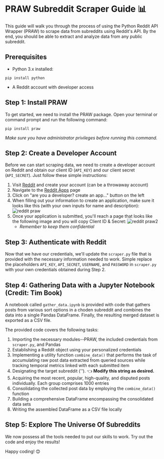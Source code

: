 # PRAW Subreddit Scraper Guide 📊

This guide will walk you through the process of using the Python Reddit API Wrapper (PRAW) to scrape data from subreddits using Reddit's API. By the end, you should be able to extract and analyze data from any public subreddit.

## Prerequisites
- Python 3.x installed:
```
pip install python
```
- A Reddit account with developer access

## Step 1: Install PRAW
To get started, we need to install the PRAW package. Open your terminal or command prompt and run the following command:
```
pip install praw
```
*Make sure you have administrator privileges before running this command.*

## Step 2: Create a Developer Account
Before we can start scraping data, we need to create a developer account on Reddit and obtain our client ID (`API_KEY`) and our client secret (`API_SECRET`). Just follow these simple instructions:
1. Visit [Reddit](https://www.reddit.com/) and create your account (can be a throwaway account)
2. Navigate to the [Reddit Apps](https://www.reddit.com/prefs/apps) page
3. Click on "are you a developer? create an app..." button on the left
4. When filling out your information to create an application, make sure it looks like this (with your own inputs for name and description):
![reddit praw](https://github.com/bryan-ortiz0/praw-tutorial/assets/130245932/5dbf335e-9524-4237-9d19-1e6c92d5621d)
5. Once your application is submitted, you'll reach a page that looks like the following image and you will copy Client ID & Secret:
![reddit praw2](https://github.com/bryan-ortiz0/praw-tutorial/assets/130245932/339f4ece-6cea-4618-9ebe-2ed23117ce3c)
     - *Remember to keep them confidential*

## Step 3: Authenticate with Reddit
Now that we have our credentials, we'll update the `scraper.py` file that is provided with the necessary information needed to work. Simple replace the placeholders `API_KEY`, `API_SECRET`, `USERNAME`, and `PASSWORD` in `scraper.py` with your own credentials obtained during Step 2.

## Step 4: Gathering Data with a Jupyter Notebook (Credit: Tim Book)
A notebook called `gather_data.ipynb` is provided with code that gathers posts from various sort options in a choden subreddit and combines the data into a single Pandas DataFrame. Finally, the resulting merged dataset is exported as a CSV file.

The provided code covers the following tasks:
1. Importing the necessary modules--PRAW, the included credentials from `scraper.py`, and Pandas
2. Establishing a Reddit object using your personalized credentials
3. Implementing a utility function `combine_data()` that performs the task of accumulating raw post data extracted from queried sources while tracking temporal metrics linked with each submitted item
4. Designating the target subreddit (''). 👈 **Modify this string as desired.**
5. Acquiring the most recent, popular, high-quality, and disputed posts individually. Each group comprises 1000 entries
6. Consolidating the collected post data by employing the `combine_data()` function
7. Building a comprehensive DataFrame encompassing the consolidated data sets
8. Writing the assembled DataFrame as a CSV file locally

## Step 5: Explore The Universe Of Subreddits
We now possess all the tools needed to put our skills to work. Try out the code and enjoy the results!

Happy coding! 😊
